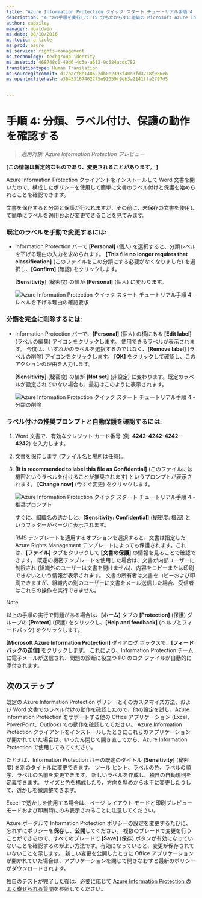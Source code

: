 ```yaml
---
title: "Azure Information Protection クイック スタート チュートリアル手順 4 | Azure Rights Management"
description: "4 つの手順を実行して 15 分もかからずに組織の Microsoft Azure Information Protection を簡単に試すことができる概要チュートリアルの手順 4 です。"
author: cabailey
manager: mbaldwin
ms.date: 08/10/2016
ms.topic: article
ms.prod: azure
ms.service: rights-management
ms.technology: techgroup-identity
ms.assetid: 468748c1-49d6-4c3e-a612-9c584acdc782
translationtype: Human Translation
ms.sourcegitcommit: d17bacf8e148622db0e2393f40d3fd37c8f086eb
ms.openlocfilehash: a36433167462275e91059f9eb3a2141ffa2797d5


---
```


# 手順 4: 分類、ラベル付け、保護の動作を確認する 

>*適用対象: Azure Information Protection プレビュー*

**[この情報は暫定的なものであり、変更されることがあります。 ]**

Azure Information Protection クライアントをインストールして Word 文書を開いたので、構成したポリシーを使用して簡単に文書のラベル付けと保護を始められることを確認できます。

文書を保存すると分類と保護が行われますが、その前に、未保存の文書を使用して簡単にラベルを適用および変更できることを見てみます。

### 既定のラベルを手動で変更するには:

- Information Protection バーで **[Personal]** (個人) を選択すると、分類レベルを下げる理由の入力を求められます。 **[This file no longer requires that classification]** (このファイルをこの分類にする必要がなくなりました) を選択し、**[Confirm]** (確認) をクリックします。  

    **[Sensitivity]** (秘密度) の値が **[Personal]** (個人) に変わります。

    ![Azure Information Protection クイック スタート チュートリアル手順 4 - レベルを下げる理由の確認要求](../media/confirm-lowering.png)

### 分類を完全に削除するには:

- Information Protection バーで、**[Personal]** (個人) の横にある **[Edit label]** (ラベルの編集) アイコンをクリックします。 使用できるラベルが表示されます。 今度は、いずれかのラベルを選択するのではなく、**[Remove label]** (ラベルの削除) アイコンをクリックします。 **[OK]** をクリックして確認し、このアクションの理由を入力します。  

    **[Sensitivity]** (秘密度) の値が **[Not set]** (非設定) に変わります。既定のラベルが設定されていない場合も、最初はこのように表示されます。

    ![Azure Information Protection クイック スタート チュートリアル手順 4 - 分類の削除](../media/sensitivity-not-set.png)


### ラベル付けの推奨プロンプトと自動保護を確認するには:

1. Word 文書で、有効なクレジット カード番号 (例: **4242-4242-4242-4242**) を入力します。 

2. 文書を保存します (ファイル名と場所は任意)。 

3. **[It is recommended to label this file as Confidential]** (このファイルには機密というラベルを付けることが推奨されます) というプロンプトが表示されます。 **[Change now]** (今すぐ変更) をクリックします。

    ![Azure Information Protection クイック スタート チュートリアル手順 4 - 推奨プロンプト](../media/change-now.png)

    すぐに、組織名の透かしと、**[Sensitivity: Confidential]** (秘密度: 機密) というフッターがページに表示されます。 

    RMS テンプレートを適用するオプションを選択すると、文書は指定した Azure Rights Management テンプレートによっても保護されます。これは、**[ファイル]** タブをクリックして **[文書の保護]** の情報を見ることで確認できます。 既定の機密テンプレートを使用した場合は、文書が内部ユーザーに制限され (組織外のユーザーは文書を開けません)、内容をコピーまたは印刷できないという情報が表示されます。 文書の所有者は文書をコピーおよび印刷できますが、組織内の別のユーザーに文書をメール送信した場合、受信者はこれらの操作を実行できません。

> [!NOTE]
>以上の手順の実行で問題がある場合は、**[ホーム]** タブの **[Protection]** (保護) グループの **[Protect]** (保護) をクリックし、**[Help and feedback]** (ヘルプとフィードバック) をクリックします。 
>
>**[Microsoft Azure Information Protection]** ダイアログ ボックスで、**[フィードバックの送信]** をクリックします。 これにより、Information Protection チームに電子メールが送信され、問題の診断に役立つ PC のログ ファイルが自動的に添付されます。

##  次のステップ

既定の Azure Information Protection ポリシーとそのカスタマイズ方法、および Word 文書でのラベル付けの動作を確認したので、他の設定を試し、Azure Information Protection をサポートする他の Office アプリケーション (Excel、PowerPoint、Outlook) での動作を確認してください。 Azure Information Protection クライアントをインストールしたときにこれらのアプリケーションが開かれていた場合は、いったん閉じて開き直してから、Azure Information Protection で使用してみてください。

たとえば、Information Protection バーの既定のタイトル **[Sensitivity]** (秘密度) を別のタイトルに変更できます。 ツール ヒント、ラベルの色、ラベルの順序、ラベルの名前を変更できます。 新しいラベルを作成し、独自の自動規則を定義できます。 サイズと色を構成したり、方向を斜めから水平に変更したりして、透かしを微調整できます。

Excel で透かしを使用する場合は、ページ レイアウト モードと印刷プレビュー モードおよび印刷時にのみ表示されることに注意してください。

Azure ポータルで Information Protection ポリシーの設定を変更するたびに、忘れずにポリシーを**保存**し、**公開**してください。 複数のブレードで変更を行うことができるので、すべてのブレードで **[Save]** (保存) ボタンが有効になっていないことを確認するのがよい方法です。有効になっていると、変更が保存されていないことを示します。 新しい変更を公開したときに Office アプリケーションが開かれていた場合は、アプリケーションを閉じて開きなおすと最新のポリシーがダウンロードされます。

独自のテストが完了した後は、必要に応じて [Azure Information Protection のよく寄せられる質問](faq.md)を参照してください。




<!--HONumber=Aug16_HO2-->


